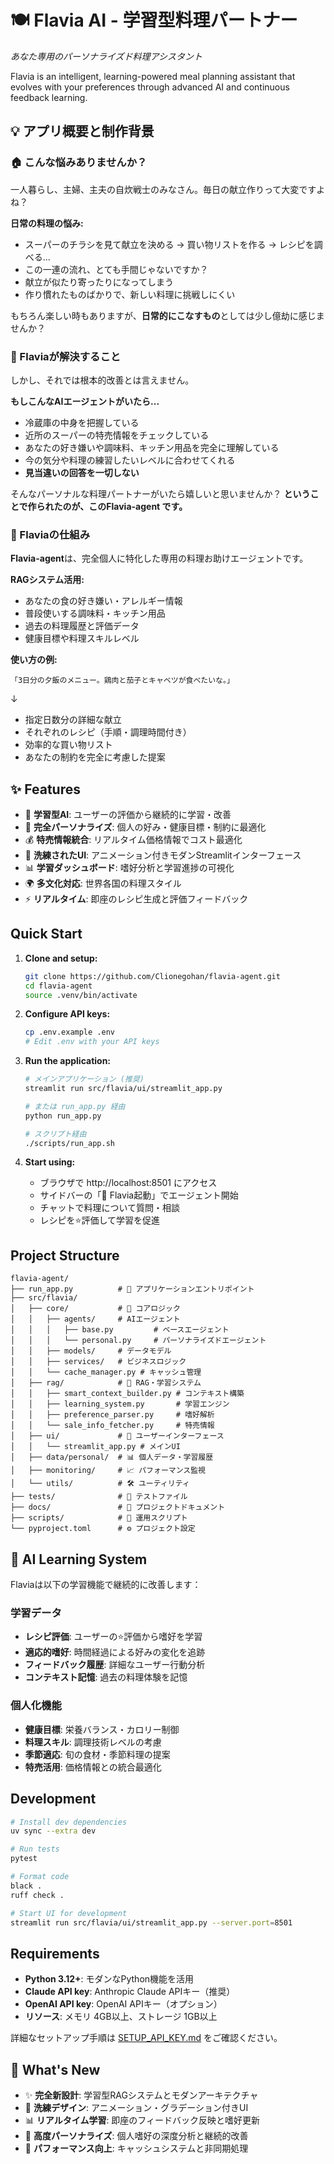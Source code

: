 # 🍽️ Flavia AI - 学習型料理パートナー
*あなた専用のパーソナライズド料理アシスタント*

Flavia is an intelligent, learning-powered meal planning assistant that evolves with your preferences through advanced AI and continuous feedback learning.

## 💡 アプリ概要と制作背景

### 🏠 こんな悩みありませんか？

一人暮らし、主婦、主夫の自炊戦士のみなさん。毎日の献立作りって大変ですよね？

**日常の料理の悩み:**
- スーパーのチラシを見て献立を決める → 買い物リストを作る → レシピを調べる...
- この一連の流れ、とても手間じゃないですか？
- 献立が似たり寄ったりになってしまう
- 作り慣れたものばかりで、新しい料理に挑戦しにくい

もちろん楽しい時もありますが、**日常的にこなすもの**としては少し億劫に感じませんか？

### 🎯 Flaviaが解決すること

しかし、それでは根本的改善とは言えません。

**もしこんなAIエージェントがいたら...**
- 冷蔵庫の中身を把握している
- 近所のスーパーの特売情報をチェックしている  
- あなたの好き嫌いや調味料、キッチン用品を完全に理解している
- 今の気分や料理の練習したいレベルに合わせてくれる
- **見当違いの回答を一切しない**

そんなパーソナルな料理パートナーがいたら嬉しいと思いませんか？
**ということで作られたのが、このFlavia-agent です。**

### 🤖 Flaviaの仕組み

**Flavia-agent**は、完全個人に特化した専用の料理お助けエージェントです。

**RAGシステム活用:**
- あなたの食の好き嫌い・アレルギー情報
- 普段使いする調味料・キッチン用品
- 過去の料理履歴と評価データ
- 健康目標や料理スキルレベル

**使い方の例:**
```
「3日分の夕飯のメニュー。鶏肉と茄子とキャベツが食べたいな。」
```
↓
- 指定日数分の詳細な献立
- それぞれのレシピ（手順・調理時間付き）  
- 効率的な買い物リスト
- あなたの制約を完全に考慮した提案

## ✨ Features

- 🧠 **学習型AI**: ユーザーの評価から継続的に学習・改善
- 🎯 **完全パーソナライズ**: 個人の好み・健康目標・制約に最適化
- 💰 **特売情報統合**: リアルタイム価格情報でコスト最適化
- 🎨 **洗練されたUI**: アニメーション付きモダンStreamlitインターフェース
- 📊 **学習ダッシュボード**: 嗜好分析と学習進捗の可視化
- 🌍 **多文化対応**: 世界各国の料理スタイル
- ⚡ **リアルタイム**: 即座のレシピ生成と評価フィードバック


## Quick Start

1. **Clone and setup:**
   ```bash
   git clone https://github.com/Clionegohan/flavia-agent.git
   cd flavia-agent
   source .venv/bin/activate
   ```

2. **Configure API keys:**
   ```bash
   cp .env.example .env
   # Edit .env with your API keys
   ```

3. **Run the application:**
   ```bash
   # メインアプリケーション (推奨)
   streamlit run src/flavia/ui/streamlit_app.py
   
   # または run_app.py 経由
   python run_app.py
   
   # スクリプト経由
   ./scripts/run_app.sh
   ```

4. **Start using:**
   - ブラウザで http://localhost:8501 にアクセス
   - サイドバーの「🚀 Flavia起動」でエージェント開始
   - チャットで料理について質問・相談
   - レシピを⭐評価して学習を促進

## Project Structure

```
flavia-agent/
├── run_app.py          # 🚀 アプリケーションエントリポイント
├── src/flavia/
│   ├── core/           # 🤖 コアロジック
│   │   ├── agents/     # AIエージェント
│   │   │   ├── base.py         # ベースエージェント
│   │   │   └── personal.py     # パーソナライズドエージェント
│   │   ├── models/     # データモデル
│   │   ├── services/   # ビジネスロジック
│   │   └── cache_manager.py # キャッシュ管理
│   ├── rag/            # 🧠 RAG・学習システム
│   │   ├── smart_context_builder.py # コンテキスト構築
│   │   ├── learning_system.py       # 学習エンジン
│   │   ├── preference_parser.py     # 嗜好解析
│   │   └── sale_info_fetcher.py     # 特売情報
│   ├── ui/             # 🎨 ユーザーインターフェース
│   │   └── streamlit_app.py # メインUI
│   ├── data/personal/  # 📊 個人データ・学習履歴
│   ├── monitoring/     # 📈 パフォーマンス監視
│   └── utils/          # 🛠️ ユーティリティ
├── tests/              # 🧪 テストファイル
├── docs/               # 📖 プロジェクトドキュメント
├── scripts/            # 🔧 運用スクリプト
└── pyproject.toml      # ⚙️ プロジェクト設定
```

## 🧠 AI Learning System

Flaviaは以下の学習機能で継続的に改善します：

### 学習データ
- **レシピ評価**: ユーザーの⭐評価から嗜好を学習
- **適応的嗜好**: 時間経過による好みの変化を追跡
- **フィードバック履歴**: 詳細なユーザー行動分析
- **コンテキスト記憶**: 過去の料理体験を記憶

### 個人化機能
- **健康目標**: 栄養バランス・カロリー制御
- **料理スキル**: 調理技術レベルの考慮
- **季節適応**: 旬の食材・季節料理の提案
- **特売活用**: 価格情報との統合最適化

## Development

```bash
# Install dev dependencies
uv sync --extra dev

# Run tests
pytest

# Format code
black .
ruff check .

# Start UI for development
streamlit run src/flavia/ui/streamlit_app.py --server.port=8501
```

## Requirements

- **Python 3.12+**: モダンなPython機能を活用
- **Claude API key**: Anthropic Claude APIキー（推奨）
- **OpenAI API key**: OpenAI APIキー（オプション）
- **リソース**: メモリ 4GB以上、ストレージ 1GB以上

詳細なセットアップ手順は [SETUP_API_KEY.md](SETUP_API_KEY.md) をご確認ください。

## 🚀 What's New

- ✨ **完全新設計**: 学習型RAGシステムとモダンアーキテクチャ
- 🎨 **洗練デザイン**: アニメーション・グラデーション付きUI
- 📊 **リアルタイム学習**: 即座のフィードバック反映と嗜好更新
- 🎯 **高度パーソナライズ**: 個人嗜好の深度分析と継続的改善
- 🚀 **パフォーマンス向上**: キャッシュシステムと非同期処理
